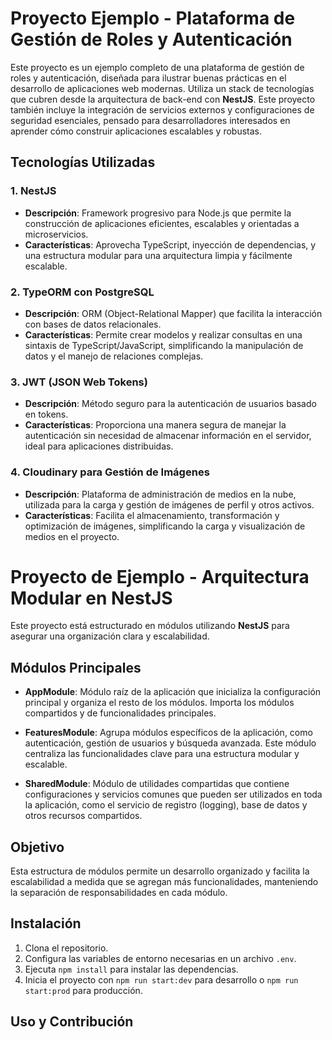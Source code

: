 # Proyecto Ejemplo - Plataforma de Gestión de Roles y Autenticación

Este proyecto es un ejemplo completo de una plataforma de gestión de roles y autenticación, diseñada para ilustrar buenas prácticas en el desarrollo de aplicaciones web modernas. Utiliza un stack de tecnologías que cubren desde la arquitectura de back-end con **NestJS**. Este proyecto también incluye la integración de servicios externos y configuraciones de seguridad esenciales, pensado para desarrolladores interesados en aprender cómo construir aplicaciones escalables y robustas.

## Tecnologías Utilizadas

### 1. **NestJS**

- **Descripción**: Framework progresivo para Node.js que permite la construcción de aplicaciones eficientes, escalables y orientadas a microservicios.
- **Características**: Aprovecha TypeScript, inyección de dependencias, y una estructura modular para una arquitectura limpia y fácilmente escalable.

### 2. **TypeORM con PostgreSQL**

- **Descripción**: ORM (Object-Relational Mapper) que facilita la interacción con bases de datos relacionales.
- **Características**: Permite crear modelos y realizar consultas en una sintaxis de TypeScript/JavaScript, simplificando la manipulación de datos y el manejo de relaciones complejas.

### 3. **JWT (JSON Web Tokens)**

- **Descripción**: Método seguro para la autenticación de usuarios basado en tokens.
- **Características**: Proporciona una manera segura de manejar la autenticación sin necesidad de almacenar información en el servidor, ideal para aplicaciones distribuidas.

### 4. **Cloudinary para Gestión de Imágenes**

- **Descripción**: Plataforma de administración de medios en la nube, utilizada para la carga y gestión de imágenes de perfil y otros activos.
- **Características**: Facilita el almacenamiento, transformación y optimización de imágenes, simplificando la carga y visualización de medios en el proyecto.

# Proyecto de Ejemplo - Arquitectura Modular en NestJS

Este proyecto está estructurado en módulos utilizando **NestJS** para asegurar una organización clara y escalabilidad.

## Módulos Principales

- **AppModule**: Módulo raíz de la aplicación que inicializa la configuración principal y organiza el resto de los módulos. Importa los módulos compartidos y de funcionalidades principales.

- **FeaturesModule**: Agrupa módulos específicos de la aplicación, como autenticación, gestión de usuarios y búsqueda avanzada. Este módulo centraliza las funcionalidades clave para una estructura modular y escalable.

- **SharedModule**: Módulo de utilidades compartidas que contiene configuraciones y servicios comunes que pueden ser utilizados en toda la aplicación, como el servicio de registro (logging), base de datos y otros recursos compartidos.

## Objetivo

Esta estructura de módulos permite un desarrollo organizado y facilita la escalabilidad a medida que se agregan más funcionalidades, manteniendo la separación de responsabilidades en cada módulo.

## Instalación

1. Clona el repositorio.
2. Configura las variables de entorno necesarias en un archivo `.env`.
3. Ejecuta `npm install` para instalar las dependencias.
4. Inicia el proyecto con `npm run start:dev` para desarrollo o `npm run start:prod` para producción.

## Uso y Contribución

